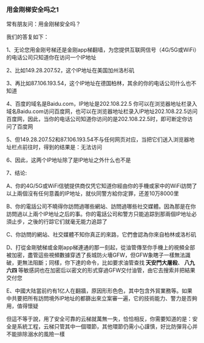 ### 用金刚梯安全吗之1

常有朋友问：用金刚梯安全吗？

我们的答复如下：

1、无论您用金刚号梯还是金刚app梯翻墙，为您提供互联网信号（4G/5G或WiFi）的电话公司只知道你在访问一个IP地址

2、比如149.28.207.52，这个IP地址在美国加州洛杉矶

3、再比如87.106.193.54，这个IP地址在德国柏林，其余的你的电话公司什么也不知道

4、百度的域名是Baidu.com，IP地址是202.108.22.5
你可以在浏览器地址栏录入域名Baidu.com访问百度网，也可以在浏览器地址栏录入IP地址202.108.22.5访问百度网，因此，当你的电话公司知道你访问的是202.108.22.5时，即可断定你访问了百度网

5、但149.28.207.52和87.106.193.54不与任何网页对应，当把它们送入浏览器地址栏点前往时，得到的结果是：无法访问

6、因此，这两个IP地址除了是IP地址之外什么也不是

7、结论:

A、你的4G/5G或WiFi信號提供商仅凭它知道你經由你的手機或家中的WiFi訪問了以上兩個沒有任何意義的IP地址，就伙同警方給你定罪，还差10万8000里

B、你的電話公司不曉得你訪問過哪些網站、訪問過哪些社交媒體。因為那是在你訪問過以上兩个IP地址之后的事。你的電話公司和警方只能追踪到那兩個IP地址必須止步，之後的行踪它们就毫无能力追踪了

C、你訪問的網站、社交媒體不知你真正的來路，它們會認為你來自柏林或洛杉矶

D、打從金剛號梯或金剛app梯連通的那一刻起，從油管傳至你手機上的視頻全部被加密，盡管這些視頻數據穿透了長城防火墻GFW，但GFW象瞎子一樣無法識破，更無法阻斷；同樣，你下達的命令，比如要求油管查找<strong> 天安門大屠殺</strong>、<strong> 八九六四 </strong>等敏感詞也在加密后以密文的形式穿過GFW交付油管，由它去搜索并把結果交付您

E、中國大陆當前约有1亿人在翻牆，原因形形色色，其中包含外貿業務等。如果中共要把所有訪問境外IP地址的都篩出來立案審一遍，它的技術能力、警力是否夠用，值得懷疑

但這不等于說，用了安全可靠的云梯就萬無一失，恰恰相反，你需要知道的是：安全是系統工程，云梯只管其中一個環節，其他環節仍需小心謹慎，好比防彈背心并不能排除溺水的風險一樣
